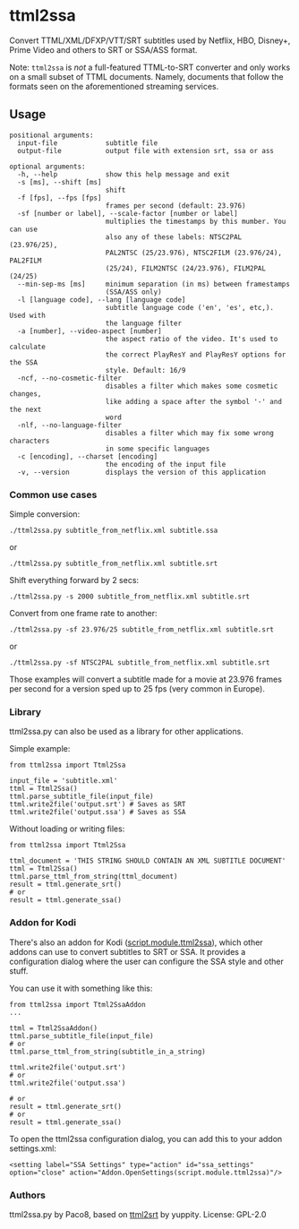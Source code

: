 # ttml2ssa
Convert TTML/XML/DFXP/VTT/SRT subtitles used by Netflix, HBO, Disney+, Prime Video and others to SRT or SSA/ASS format.

Note: `ttml2ssa` is *not* a full-featured TTML-to-SRT converter and only works on a small subset of TTML documents. Namely, documents that follow the formats seen on the aforementioned streaming services.

## Usage
```
positional arguments:
  input-file            subtitle file
  output-file           output file with extension srt, ssa or ass

optional arguments:
  -h, --help            show this help message and exit
  -s [ms], --shift [ms]
                        shift
  -f [fps], --fps [fps]
                        frames per second (default: 23.976)
  -sf [number or label], --scale-factor [number or label]
                        multiplies the timestamps by this mumber. You can use
                        also any of these labels: NTSC2PAL (23.976/25),
                        PAL2NTSC (25/23.976), NTSC2FILM (23.976/24), PAL2FILM
                        (25/24), FILM2NTSC (24/23.976), FILM2PAL (24/25)
  --min-sep-ms [ms]     minimum separation (in ms) between framestamps
                        (SSA/ASS only)
  -l [language code], --lang [language code]
                        subtitle language code ('en', 'es', etc,). Used with
                        the language filter
  -a [number], --video-aspect [number]
                        the aspect ratio of the video. It's used to calculate
                        the correct PlayResY and PlayResY options for the SSA
                        style. Default: 16/9
  -ncf, --no-cosmetic-filter
                        disables a filter which makes some cosmetic changes,
                        like adding a space after the symbol '-' and the next
                        word
  -nlf, --no-language-filter
                        disables a filter which may fix some wrong characters
                        in some specific languages
  -c [encoding], --charset [encoding]
                        the encoding of the input file
  -v, --version         displays the version of this application
```

### Common use cases

Simple conversion:
```
./ttml2ssa.py subtitle_from_netflix.xml subtitle.ssa
```
or
```
./ttml2ssa.py subtitle_from_netflix.xml subtitle.srt
```

Shift everything forward by 2 secs:
```
./ttml2ssa.py -s 2000 subtitle_from_netflix.xml subtitle.srt
```

Convert from one frame rate to another:
```
./ttml2ssa.py -sf 23.976/25 subtitle_from_netflix.xml subtitle.srt
```
or
```
./ttml2ssa.py -sf NTSC2PAL subtitle_from_netflix.xml subtitle.srt
```

Those examples will convert a subtitle made for a movie at 23.976 frames per second for a version sped up to 25 fps (very common in Europe).

### Library
ttml2ssa.py can also be used as a library for other applications.

Simple example:
```
from ttml2ssa import Ttml2Ssa

input_file = 'subtitle.xml'
ttml = Ttml2Ssa()
ttml.parse_subtitle_file(input_file)
ttml.write2file('output.srt') # Saves as SRT
ttml.write2file('output.ssa') # Saves as SSA
```
Without loading or writing files:
```
from ttml2ssa import Ttml2Ssa

ttml_document = 'THIS STRING SHOULD CONTAIN AN XML SUBTITLE DOCUMENT'
ttml = Ttml2Ssa()
ttml.parse_ttml_from_string(ttml_document)
result = ttml.generate_srt()
# or
result = ttml.generate_ssa()
```

### Addon for Kodi
There's also an addon for Kodi
([script.module.ttml2ssa](https://github.com/Paco8/kodi-repo/blob/master/packages/script.module.ttml2ssa/script.module.ttml2ssa-0.1.9.zip)),
which other addons can use to convert subtitles to SRT or SSA.
It provides a configuration dialog where the user can configure the SSA style and other stuff.

You can use it with something like this:
```
from ttml2ssa import Ttml2SsaAddon
...

ttml = Ttml2SsaAddon()
ttml.parse_subtitle_file(input_file)
# or
ttml.parse_ttml_from_string(subtitle_in_a_string)

ttml.write2file('output.srt')
# or
ttml.write2file('output.ssa')

# or
result = ttml.generate_srt()
# or
result = ttml.generate_ssa()
```

To open the ttml2ssa configuration dialog, you can add this to your addon settings.xml:
```
<setting label="SSA Settings" type="action" id="ssa_settings" option="close" action="Addon.OpenSettings(script.module.ttml2ssa)"/>
```

### Authors
ttml2ssa.py by Paco8, based on [ttml2srt](https://github.com/yuppity/ttml2srt) by yuppity.
License: GPL-2.0

